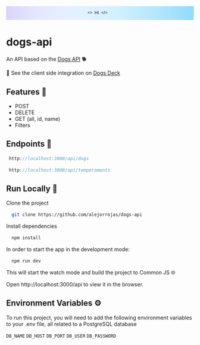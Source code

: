 <img src="https://raw.githubusercontent.com/alejorrojas/DogsDeck/master/client/src/assets/Header.png"/>

# dogs-api
An API based on the [Dogs API](https://thedogapi.com/) 🐕

📌 See the client side integration on [Dogs Deck](https://dogs-deck.vercel.app/)

## Features 🐶
- POST
- DELETE
- GET (all, id, name)
- Filters

## Endpoints 🌟
```js
 http://localhost:3000/api/dogs
```
```js
 http://localhost:3000/api/temperaments
```

## Run Locally 🧪

Clone the project

```bash
  git clone https://github.com/alejorrojas/dogs-api
```

Install dependencies

```bash
  npm install
```

In order to start the app in the development mode:

```bash
  npm run dev
```
This will start the watch mode and build the project to Common JS 🌐

Open http://localhost:3000/api to view it in the browser.

## Environment Variables ⚙

To run this project, you will need to add the following environment variables to your .env file, all related to a PostgreSQL database

`DB_NAME`
`DB_HOST`
`DB_PORT`
`DB_USER`
`DB_PASSWORD`


